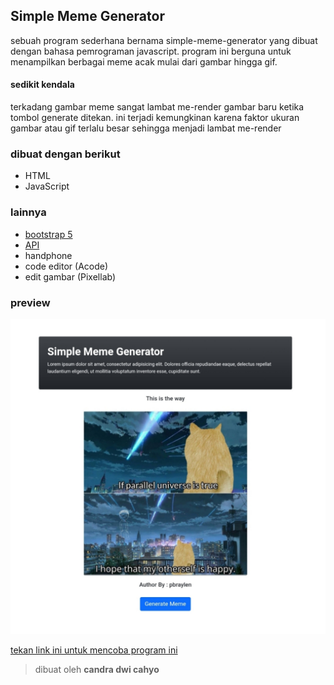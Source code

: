 ## Simple Meme Generator

sebuah program sederhana bernama simple-meme-generator yang dibuat dengan bahasa pemrograman javascript. program ini berguna untuk menampilkan berbagai meme acak mulai dari gambar hingga gif.

#### sedikit kendala

terkadang gambar meme sangat lambat me-render gambar baru ketika tombol generate ditekan. ini terjadi kemungkinan karena faktor ukuran gambar atau gif terlalu besar sehingga menjadi lambat me-render

### dibuat dengan berikut

* HTML
* JavaScript

### lainnya

* [bootstrap 5](https://getbootstrap.com)
* [API](https://meme-api.herokuapp.com/gimme/wholesomememes)
* handphone
* code editor (Acode)
* edit gambar (Pixellab)

### preview

![gambar](https://github.com/candradwicahyo/simple-meme-generator/blob/master/preview.jpg)

[tekan link ini untuk mencoba program ini](https://candradwicahyo.github.io/simple-meme-generator)

> dibuat oleh **candra dwi cahyo**
